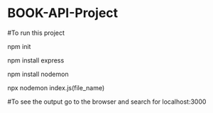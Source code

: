 # BOOK-API-Project

#To run this project

npm init

npm install express

npm install nodemon

npx nodemon index.js(file_name)

#To see the output go to the browser and search for localhost:3000

